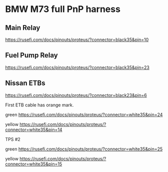 # BMW M73 full PnP harness

## Main Relay

https://rusefi.com/docs/pinouts/proteus/?connector=black35&pin=10

## Fuel Pump Relay

https://rusefi.com/docs/pinouts/proteus/?connector=black35&pin=23

## Nissan ETBs

https://rusefi.com/docs/pinouts/proteus/?connector=black23&pin=6

First ETB cable has orange mark.

green https://rusefi.com/docs/pinouts/proteus/?connector=white35&pin=24

yellow https://rusefi.com/docs/pinouts/proteus/?connector=white35&pin=14

TPS #2

green https://rusefi.com/docs/pinouts/proteus/?connector=white35&pin=25

yellow https://rusefi.com/docs/pinouts/proteus/?connector=white35&pin=15
